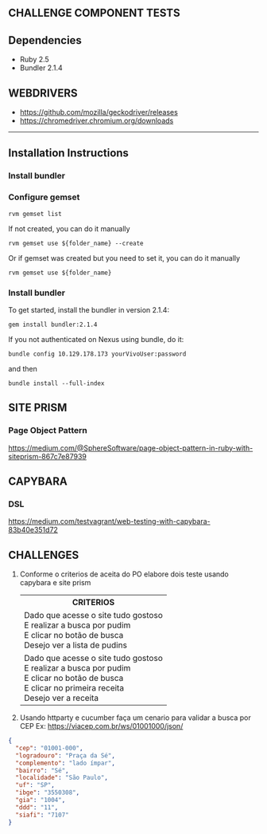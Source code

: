 ## CHALLENGE COMPONENT TESTS

## Dependencies

* Ruby 2.5
* Bundler 2.1.4


## WEBDRIVERS

* https://github.com/mozilla/geckodriver/releases
* https://chromedriver.chromium.org/downloads

---

## Installation Instructions

### Install bundler

### Configure gemset


```shell
rvm gemset list
```

If not created, you can do it manually

```shell
rvm gemset use ${folder_name} --create
```

Or if gemset was created but you need to set it, you can do it manually

```shell
rvm gemset use ${folder_name}
```

### Install bundler

To get started, install the bundler in version 2.1.4:

```shell
gem install bundler:2.1.4
```

If you not authenticated on Nexus using bundle, do it:

```shell
bundle config 10.129.178.173 yourVivoUser:password
```

and then

```shell
bundle install --full-index
```


## SITE PRISM

### Page Object Pattern

https://medium.com/@SphereSoftware/page-object-pattern-in-ruby-with-siteprism-867c7e87939


## CAPYBARA

### DSL
https://medium.com/testvagrant/web-testing-with-capybara-83b40e351d72



## CHALLENGES

1) Conforme o criterios de aceita do PO elabore dois teste usando capybara e site prism

    <table>
        <tr><th>CRITERIOS</th></tr>
        <tr>
            <td>
                Dado que acesse o site tudo gostoso<br>
                E realizar a busca por pudim<br>
                E clicar no botão de busca<br>
                Desejo ver a lista de pudins<br>
            </td>
        </tr>
        <tr>
            <td>            
                Dado que acesse o site tudo gostoso<br>
                E realizar a busca por pudim<br>
                E clicar no botão de busca<br>
                E clicar no primeira receita <br>
                Desejo ver a receita<br>
            </td>
        </tr>
    </table>


2) Usando httparty e cucumber faça um cenario para validar a busca por CEP
   Ex: https://viacep.com.br/ws/01001000/json/

```json
{
  "cep": "01001-000",
  "logradouro": "Praça da Sé",
  "complemento": "lado ímpar",
  "bairro": "Sé",
  "localidade": "São Paulo",
  "uf": "SP",
  "ibge": "3550308",
  "gia": "1004",
  "ddd": "11",
  "siafi": "7107"
}
```